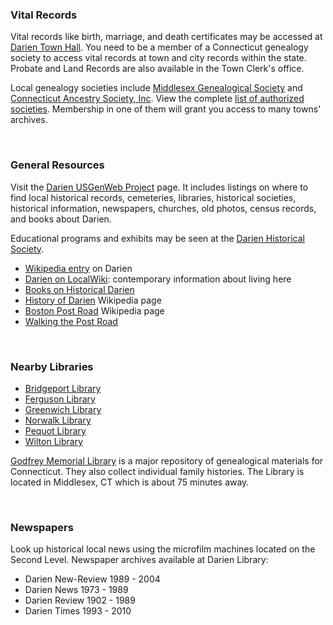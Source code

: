 
<div class="row margin-bottom-30">
<div class="col-md-6">

### Vital Records
Vital records like birth, marriage, and death certificates may be accessed at [Darien Town Hall](https://dar.to/2EbI02Y "Darien Town Hall"). You need to be a member of a Connecticut genealogy society to access vital records at town and city records within the state. Probate and Land Records are also available in the Town Clerk's office.

Local genealogy societies include [Middlesex Genealogical Society](https://dar.to/2E9Or6C "Middlesex Genealogical Society") and [Connecticut Ancestry Society, Inc](https://dar.to/2E64UJ4 "Connecticut Ancestry Society, Inc."). View the complete [list of authorized societies](https://dar.to/2Eb0AZf "List of Authorized Genealogical Socities"). Membership in one of them will grant you access to many towns' archives.

<br />

### General Resources
Visit the [Darien USGenWeb Project](https://dar.to/2Eiwm6K "USGenWeb Project") page. It includes listings on where to find local historical records, cemeteries, libraries, historical societies, historical information, newspapers, churches, old photos, census records, and books about Darien. 

Educational programs and exhibits may be seen at the [Darien Historical Society](https://dar.to/2EbMNRZ "Darien Historical Society"). 

* [Wikipedia entry](https://dar.to/2E9Nlrw "Wikipedia entry on Darien") on Darien
* [Darien on LocalWiki](https://dar.to/2E9NA5U "Darien LocalWiki"): contemporary information about living here
* [Books on Historical Darien](/list/14 "Historical Darien books")
* [History of Darien](https://dar.to/2E9Mxmu "History of Darien") Wikipedia page
* [Boston Post Road](https://dar.to/2E9Mo2q "Boston Post Road") Wikipedia page
* [Walking the Post Road](hhttps://dar.to/2E9LZgq "Walking the Post Road")

<br/>

</div>
<div class="col-md-6">

### Nearby Libraries
* [Bridgeport Library](https://dar.to/2Eb0e4R "Bridgeport Library")
* [Ferguson Library](https://dar.to/2E7w5mI "Ferguson Library")
* [Greenwich Library](https://dar.to/2E7wnKk "Greenwich Library")
* [Norwalk Library](https://dar.to/2EaZVqJ "Norwalk Library")
* [Pequot Library](https://dar.to/2EaURm8 "Pequot Library")
* [Wilton Library](https://dar.to/2EbI4zK "Wilton Library")

[Godfrey Memorial Library](http://www.godfrey.org/) is a major repository of genealogical materials for Connecticut. They also collect individual family histories. The Library is located in Middlesex, CT which is about 75 minutes away.

<br />

### Newspapers

Look up historical local news using the microfilm machines located on the Second Level. Newspaper archives available at Darien Library: 

* Darien New-Review 1989 - 2004
* Darien News 1973 - 1989
* Darien Review 1902 - 1989
* Darien Times 1993 - 2010

</div>
</div>